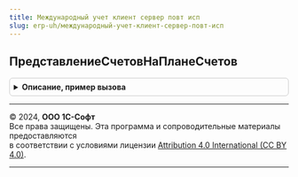 ```yaml
---
title: Международный учет клиент сервер повт исп
slug: erp-uh/международный-учет-клиент-сервер-повт-исп
---
```



## ПредставлениеСчетовНаПланеСчетов
<details style="margin: 1em 0; padding: 0.5em; border: 1px solid #ccc; border-radius: 6px;">

<summary style="font-weight: bold; cursor: pointer;">Описание, пример вызова</summary>

```bsl

// см. МеждународныйУчетВызовСервера.ПредставлениеСчетовНаПланеСчетов
//
Функция ПредставлениеСчетовНаПланеСчетов(ПланСчетов) Экспорт
```

Пример вызова
```bsl
Результат = МеждународныйУчетКлиентСерверПовтИсп.ПредставлениеСчетовНаПланеСчетов(ПланСчетов) 
```
</details>

---

© 2024, **ООО 1С-Софт**  
Все права защищены. Эта программа и сопроводительные материалы предоставляются  
в соответствии с условиями лицензии [Attribution 4.0 International (CC BY 4.0)](https://creativecommons.org/licenses/by/4.0/legalcode).

---
